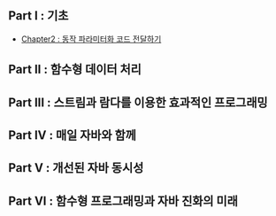## Part Ⅰ : 기초
- [Chapter2 : 동작 파라미터화 코드 전달하기](https://github.com/hanull/book-notes/tree/main/modern-java-in-action/chapter2)
## Part ⅠⅠ : 함수형 데이터 처리
## Part ⅠⅠⅠ : 스트림과 람다를 이용한 효과적인 프로그래밍
## Part IV : 매일 자바와 함께
## Part V : 개선된 자바 동시성
## Part VI : 함수형 프로그래밍과 자바 진화의 미래